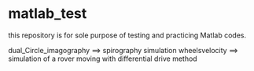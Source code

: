 # matlab_test
this repository is for sole purpose of testing and practicing Matlab codes.

dual_Circle_imagography ==> spirography simulation
wheelsvelocity ==> simulation of a rover moving with differential drive method
